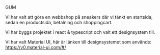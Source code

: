 GUM

Vi har valt att göra en webbshop på sneakers där vi tänkt en startsida, sedan en productsida, betalning och shoppingcart.

Vi har byggs projektet i react & typescript och valt ett designsystem till.

Vi har valt Material UI, här är länken till designsystemet som används: https://v0.material-ui.com/#/
